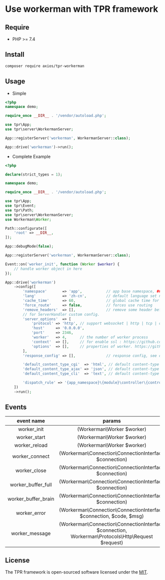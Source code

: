 # Use workerman with TPR framework

## Require

- PHP >= 7.4

## Install

```bash
composer require axios/tpr-workerman
```

## Usage

- Simple

```php
<?php
namespace demo;

require_once __DIR__ . '/vendor/autoload.php';

use tpr\App;
use tpr\server\WorkermanServer;

App::registerServer('workerman', WorkermanServer::class);

App::drive('workerman')->run();
```

- Complete Example

```php
<?php

declare(strict_types = 1);

namespace demo;

require_once __DIR__ . '/vendor/autoload.php';

use tpr\App;
use tpr\Event;
use tpr\Path;
use tpr\server\WorkermanServer;
use Workerman\Worker;

Path::configurate([
    'root' => __DIR__,
]);

App::debugMode(false);

App::registerServer('workerman', WorkermanServer::class);

Event::on('worker_init', function (Worker $worker) {
    // handle worker object in here
});

App::drive('workerman')
    ->config([
        'namespace'       => 'app',           // app base namespace, ### this is required ###
        'lang'            => 'zh-cn',         // default language set name
        'cache_time'      => 60,              // global cache time for config&route data
        'force_route'     => false,           // forces use routing
        'remove_headers'  => [],              // remove some header before send response
        // for ServerHandler custom config.
        'server_options'  => [
            'protocol' => 'http', // support websocket | http | tcp | other custom protocol
            'host'     => '0.0.0.0',
            'port'     => 2346,
            'worker'   => 4,      // the number of worker process
            'context'  => [],     // for enable ssl : https://github.com/walkor/Workerman#enable-ssl
            'options'  => [],     // properties of worker. https://github.com/walkor/workerman-manual/blob/master/english/src/worker-development/name.md
        ],
        'response_config' => [],              // response config, see detail on 	pr\models\ResponseModel.

        'default_content_type_cgi'  => 'html', // default content-type on cgi mode
        'default_content_type_ajax' => 'json', // default content-type on api request
        'default_content_type_cli'  => 'text', // default content-type on command line mode

        'dispatch_rule' => '{app_namespace}\{module}\controller\{controller}',  // controller namespace spelling rule
    ])
    ->run();

```

## Events

|event name | params |
|:---:|:---:|
|worker_init|(Workerman\Worker $worker)|
|worker_start|(Workerman\Worker $worker)|
|worker_reload|(Workerman\Worker $worker)|
|worker_connect|(Workerman\Connection\ConnectionInterface $connection)|
|worker_close|(Workerman\Connection\ConnectionInterface $connection)|
|worker_buffer_full|(Workerman\Connection\ConnectionInterface $connection)|
|worker_buffer_brain|(Workerman\Connection\ConnectionInterface $connection) |
|worker_error|(Workerman\Connection\ConnectionInterface $connection, $code, $msg)|
|worker_message|(Workerman\Connection\ConnectionInterface $connection, Workerman\Protocols\Http\Request $request)|

## License

The TPR framework is open-sourced software licensed under the [MIT](LICENSE).
